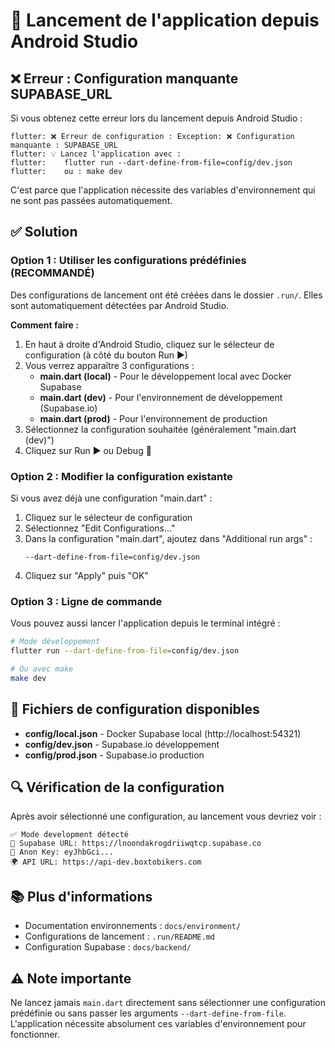 # 🚀 Lancement de l'application depuis Android Studio

## ❌ Erreur : Configuration manquante SUPABASE_URL

Si vous obtenez cette erreur lors du lancement depuis Android Studio :

```
flutter: ❌ Erreur de configuration : Exception: ❌ Configuration manquante : SUPABASE_URL
flutter: 💡 Lancez l'application avec :
flutter:    flutter run --dart-define-from-file=config/dev.json
flutter:    ou : make dev
```

C'est parce que l'application nécessite des variables d'environnement qui ne sont pas passées automatiquement.

## ✅ Solution

### Option 1 : Utiliser les configurations prédéfinies (RECOMMANDÉ)

Des configurations de lancement ont été créées dans le dossier `.run/`. Elles sont automatiquement détectées par Android Studio.

**Comment faire :**

1. En haut à droite d'Android Studio, cliquez sur le sélecteur de configuration (à côté du bouton Run ▶)
2. Vous verrez apparaître 3 configurations :
   - **main.dart (local)** - Pour le développement local avec Docker Supabase
   - **main.dart (dev)** - Pour l'environnement de développement (Supabase.io)
   - **main.dart (prod)** - Pour l'environnement de production
3. Sélectionnez la configuration souhaitée (généralement "main.dart (dev)")
4. Cliquez sur Run ▶ ou Debug 🐛

### Option 2 : Modifier la configuration existante

Si vous avez déjà une configuration "main.dart" :

1. Cliquez sur le sélecteur de configuration
2. Sélectionnez "Edit Configurations..."
3. Dans la configuration "main.dart", ajoutez dans "Additional run args" :
   ```
   --dart-define-from-file=config/dev.json
   ```
4. Cliquez sur "Apply" puis "OK"

### Option 3 : Ligne de commande

Vous pouvez aussi lancer l'application depuis le terminal intégré :

```bash
# Mode développement
flutter run --dart-define-from-file=config/dev.json

# Ou avec make
make dev
```

## 📁 Fichiers de configuration disponibles

- **config/local.json** - Docker Supabase local (http://localhost:54321)
- **config/dev.json** - Supabase.io développement
- **config/prod.json** - Supabase.io production

## 🔍 Vérification de la configuration

Après avoir sélectionné une configuration, au lancement vous devriez voir :

```
✅ Mode development détecté
📡 Supabase URL: https://lnoondakrogdriiwqtcp.supabase.co
🔑 Anon Key: eyJhbGci...
🌍 API URL: https://api-dev.boxtobikers.com
```

## 📚 Plus d'informations

- Documentation environnements : `docs/environment/`
- Configurations de lancement : `.run/README.md`
- Configuration Supabase : `docs/backend/`

## ⚠️ Note importante

Ne lancez jamais `main.dart` directement sans sélectionner une configuration prédéfinie ou sans passer les arguments `--dart-define-from-file`. L'application nécessite absolument ces variables d'environnement pour fonctionner.

